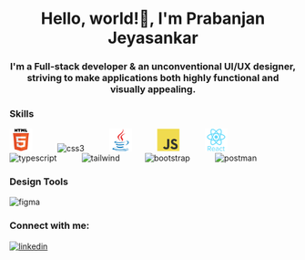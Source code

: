 <h1 align="center">Hello, world!👋, I'm Prabanjan Jeyasankar</h1>
<h3 align="center">I'm a Full-stack developer & an unconventional UI/UX designer, striving to make applications both highly functional and visually appealing.</h3>

### Skills
<p align="left">
  <img src="https://raw.githubusercontent.com/devicons/devicon/master/icons/html5/html5-original-wordmark.svg" alt="html5" width="40" height="40" style="margin-right: 40px;"/>
  <img src="https://github.com/user-attachments/assets/17351773-9816-45c3-b7aa-b3a6b9a04272" alt="css3" width="40" height="40" style="margin-right: 40px;"/>
  <img src="https://raw.githubusercontent.com/devicons/devicon/master/icons/java/java-original.svg" alt="java" width="40" height="40" style="margin-right: 40px;"/>
  <img src="https://raw.githubusercontent.com/devicons/devicon/master/icons/javascript/javascript-original.svg" alt="javascript" width="40" height="40" style="margin-right: 40px;"/>
  <img src="https://raw.githubusercontent.com/devicons/devicon/master/icons/react/react-original-wordmark.svg" alt="react" width="40" height="40" style="margin-right: 40px;"/>
  <img src="https://github.com/user-attachments/assets/8b68fc38-149d-4f42-bd7f-7ef769440d97" alt="typescript" width="40" height="40" style="margin-right: 40px;"/>
  <img src="https://github.com/user-attachments/assets/5e6ebe10-157f-4b78-8741-cd6636e0eb46" alt="tailwind" width="40" height="40" style="margin-right: 40px;"/>
  <img src="https://github.com/user-attachments/assets/70b60663-178f-42fd-a42d-9e69d88f32a2" alt="bootstrap" width="40" height="40" style="margin-right: 40px;"/>
  <img src="https://github.com/user-attachments/assets/09b3d0e9-4637-4ea8-865d-af778d8fb374" alt="postman" width="40" height="40" style="margin-right: 40px;"/>
</p>

### Design Tools
<p align="left">
  <img src="https://www.vectorlogo.zone/logos/figma/figma-icon.svg" alt="figma" width="40" height="40" style="margin-right: 10px;"/>
</p>

<h3 align="left">Connect with me:</h3>
<p align="left">
  <a href="https://linkedin.com/in/https://www.linkedin.com/in/prabanjan-jeyasankar/" target="blank">
    <img align="center" src="https://raw.githubusercontent.com/rahuldkjain/github-profile-readme-generator/master/src/images/icons/Social/linked-in-alt.svg" alt="linkedin" height="30" width="40" />
  </a>
</p>
